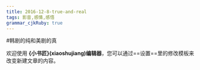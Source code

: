 ```yaml
---
title: 2016-12-8-true-and-real
tags: 影音,感情,感悟
grammar_cjkRuby: true
---
```

#韩剧的纯和美剧的真

欢迎使用 **{小书匠}(xiaoshujiang)编辑器**，您可以通过==设置==里的修改模板来改变新建文章的内容。